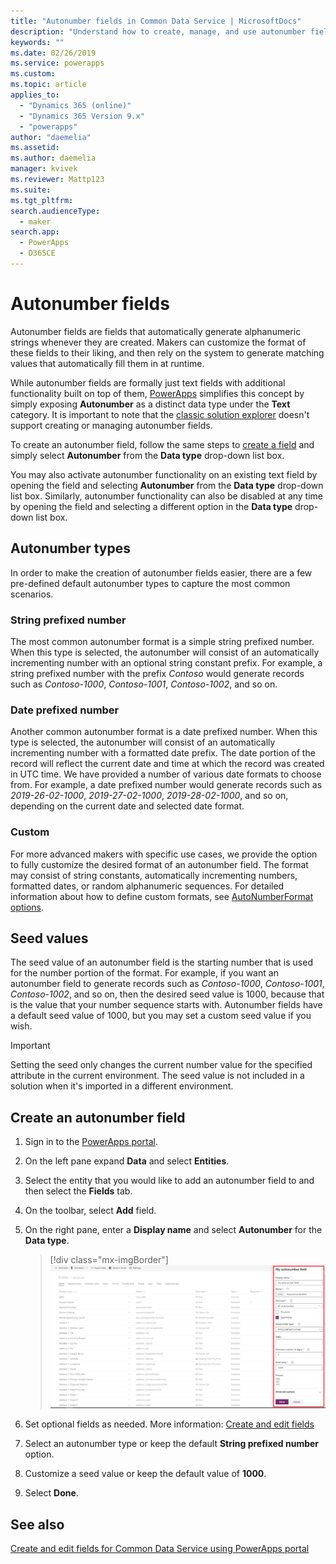 ```yaml
---
title: "Autonumber fields in Common Data Service | MicrosoftDocs"
description: "Understand how to create, manage, and use autonumber fields"
keywords: ""
ms.date: 02/26/2019
ms.service: powerapps
ms.custom: 
ms.topic: article
applies_to: 
  - "Dynamics 365 (online)"
  - "Dynamics 365 Version 9.x"
  - "powerapps"
author: "daemelia"
ms.assetid:
ms.author: daemelia
manager: kvivek
ms.reviewer: Mattp123
ms.suite: 
ms.tgt_pltfrm: 
search.audienceType: 
  - maker
search.app: 
  - PowerApps
  - D365CE
---
```

# Autonumber fields

Autonumber fields are fields that automatically generate alphanumeric strings whenever they are created. Makers can customize the format of these fields to their liking, and then rely on the system to generate matching values that automatically fill them in at runtime.

While autonumber fields are formally just text fields with additional functionality built on top of them, [PowerApps](https://web.powerapps.com/?utm_source=padocs&utm_medium=linkinadoc&utm_campaign=referralsfromdoc) simplifies this concept by simply exposing **Autonumber** as a distinct data type under the **Text** category. It is important to note that the [classic solution explorer](use-solution-explorer.md#classic-solution-explorer) doesn't support creating or managing autonumber fields.

To create an autonumber field, follow the same steps to [create a field](create-edit-field-portal.md#create-a-field) and simply select **Autonumber** from the **Data type** drop-down list box. 

You may also activate autonumber functionality on an existing text field by opening the field and selecting **Autonumber** from the **Data type** drop-down list box. Similarly, autonumber functionality can also be disabled at any time by opening the field and selecting a different option in the **Data type** drop-down list box.

## Autonumber types

In order to make the creation of autonumber fields easier, there are a few pre-defined default autonumber types to capture the most common scenarios. 

### String prefixed number

The most common autonumber format is a simple string prefixed number. When this type is selected, the autonumber will consist of an automatically incrementing number with an optional string constant prefix. 
For example, a string prefixed number with the prefix *Contoso* would generate records such as *Contoso-1000*, *Contoso-1001*, *Contoso-1002*, and so on.

### Date prefixed number

Another common autonumber format is a date prefixed number. When this type is selected, the autonumber will consist of an automatically incrementing number with a formatted date prefix. The date portion of the record will reflect the current date and time at which the record was created in UTC time. We have provided a number of various date formats to choose from.
For example, a date prefixed number would generate records such as *2019-26-02-1000*, *2019-27-02-1000*, *2019-28-02-1000*, and so on, depending on the current date and selected date format.

### Custom

For more advanced makers with specific use cases, we provide the option to fully customize the desired format of an autonumber field. The format may consist of string constants, automatically incrementing numbers, formatted dates, or random alphanumeric sequences.
For detailed information about how to define custom formats, see [AutoNumberFormat options](https://docs.microsoft.com/dynamics365/customer-engagement/developer/create-auto-number-attributes#autonumberformat-options).

## Seed values

The seed value of an autonumber field is the starting number that is used for the number portion of the format. 
For example, if you want an autonumber field to generate records such as *Contoso-1000*, *Contoso-1001*, *Contoso-1002*, and so on, then the desired seed value is 1000, because that is the value that your number sequence starts with. 
Autonumber fields have a default seed value of 1000, but you may set a custom seed value if you wish. 


> [!IMPORTANT]
> Setting the seed only changes the current number value for the specified attribute in the current environment. The seed value is not included in a solution when it's imported in a different environment. 

## Create an autonumber field
  
1.  Sign in to the [PowerApps portal](https://web.powerapps.com/?utm_source=padocs&utm_medium=linkinadoc&utm_campaign=referralsfromdoc).
  
2.  On the left pane expand **Data** and select **Entities**.
  
3.  Select the entity that you would like to add an autonumber field to and then select the **Fields** tab.
  
4.  On the toolbar, select **Add** field.  
  
5.  On the right pane, enter a **Display name** and select **Autonumber** for the **Data type**.

    > [!div class="mx-imgBorder"] 
    > ![](media/create-autonumber-field.png "Create an autonumber field")
  
6. Set optional fields as needed. More information: [Create and edit fields](create-edit-field-portal.md#create-a-field)

7. Select an autonumber type or keep the default **String prefixed number** option.

8. Customize a seed value or keep the default value of **1000**.

9. Select **Done**.

## See also
 [Create and edit fields for Common Data Service using PowerApps portal](create-edit-field-portal.md)
